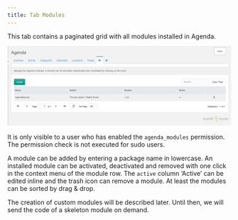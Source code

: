```yaml
---
title: Tab Modules
---
```


This tab contains a paginated grid with all modules installed in Agenda.

[![](img/modules.png)](img/modules.png)

It is only visible to a user who has enabled the `agenda_modules` permission.
The permission check is not executed for sudo users.

A module can be added by entering a package name in lowercase. An installed
module can be activated, deactivated and removed with one click in the context
menu of the module row. The `active` column ‘Active’ can be edited inline and
the trash icon can remove a module. At least the modules can be sorted by drag &
drop.

The creation of custom modules will be described later. Until then, we will
send the code of a skeleton module on demand.
